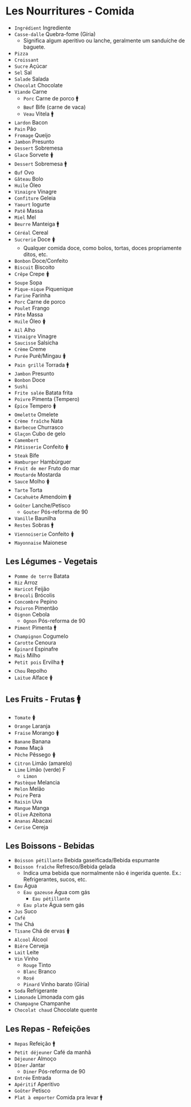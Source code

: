 # Les Nourritures - Comida

-   `Ingrédient` Ingrediente
-   `Casse-dalle` Quebra-fome (Gíria)
    -   Significa algum aperitivo ou lanche, geralmente um sanduíche de baguete.
-   `Pizza`
-   `Croissant`
-   `Sucre` Açúcar
-   `Sel` Sal
-   `Salade` Salada
-   `Chocolat` Chocolate
-   `Viande` Carne
    -   `Porc` Carne de porco 🚹
    -   `Bœuf` Bife (carne de vaca)
    -   `Veau` Vitela 🚹
-   `Lardon` Bacon
-   `Pain` Pão
-   `Fromage` Queijo
-   `Jambon` Presunto
-   `Dessert` Sobremesa
-   `Glace` Sorvete 🚺
-   `Dessert` Sobremesa 🚹
-   `Œuf` Ovo
-   `Gâteau` Bolo
-   `Huile` Óleo
-   `Vinaigre` Vinagre
-   `Confiture` Geleia
-   `Yaourt` Iogurte
-   `Patê` Massa
-   `Miel` Mel
-   `Beurre` Manteiga 🚹
-   `Céréal` Cereal
-   `Sucrerie` Doce 🚺
    -   Qualquer comida doce, como bolos, tortas, doces propriamente ditos, etc.
-   `Bonbon` Doce/Confeito
-   `Biscuit` Biscoito
-   `Crêpe` Crepe 🚺
-   `Soupe` Sopa
-   `Pique-nique` Piquenique
-   `Farine` Farinha
-   `Porc` Carne de porco
-   `Poulet` Frango
-   `Pâte` Massa
-   `Huile` Óleo 🚺
-   `Ail` Alho
-   `Vinaigre` Vinagre
-   `Saucisse` Salsicha
-   `Crème` Creme
-   `Purée` Purê/Mingau 🚺
-   `Pain grillé` Torrada 🚹
-   `Jambon` Presunto
-   `Bonbon` Doce
-   `Sushi`
-   `Frite salée` Batata frita
-   `Poivre` Pimenta (Tempero)
-   `Épice` Tempero 🚺
-   `Omelette` Omelete
-   `Crème fraîche` Nata
-   `Barbecue` Churrasco
-   `Glaçon` Cubo de gelo
-   `Camembert`
-   `Pâtisserie` Confeito 🚺
-   `Steak` Bife
-   `Hamburger` Hambúrguer
-   `Fruit de mer` Fruto do mar
-   `Moutarde` Mostarda
-   `Sauce` Molho 🚺
-   `Tarte` Torta
-   `Cacahuète` Amendoim 🚺
-   `Goûter` Lanche/Petisco
    -   `Gouter` Pós-reforma de 90
-   `Vanille` Baunilha
-   `Restes` Sobras 🚹
-   `Viennoiserie` Confeito 🚺
-   `Mayonnaise` Maionese

## Les Légumes - Vegetais

-   `Pomme de terre` Batata
-   `Riz` Arroz
-   `Haricot` Feijão
-   `Brocoli` Brócolis
-   `Concombre` Pepino
-   `Poivron` Pimentão
-   `Oignon` Cebola
    -   `Ognon` Pós-reforma de 90
-   `Piment` Pimenta 🚹
-   `Champignon` Cogumelo
-   `Carotte` Cenoura
-   `Épinard` Espinafre
-   `Maïs` Milho
-   `Petit pois` Ervilha 🚹
-   `Chou` Repolho
-   `Laitue` Alface 🚺

## Les Fruits - Frutas 🚹

-   `Tomate` 🚺
-   `Orange` Laranja
-   `Fraise` Morango 🚺
-   `Banane` Banana
-   `Pomme` Maçã
-   `Pêche` Pêssego 🚺
-   `Citron` Limão (amarelo)
-   `Lime` Limão (verde) F
    -   `Limon`
-   `Pastèque` Melancia
-   `Melon` Melão
-   `Poire` Pera
-   `Raisin` Uva
-   `Mangue` Manga
-   `Olive` Azeitona
-   `Ananas` Abacaxi
-   `Cerise` Cereja

## Les Boissons - Bebidas

-   `Boisson pétillante` Bebida gaseificada/Bebida espumante
-   `Boisson fraîche` Refresco/Bebida gelada
    -   Indica uma bebida que normalmente não é ingerida quente. Ex.: Refrigerantes, sucos, etc.
-   `Eau` Água
    -   `Eau gazeuse` Água com gás
        -   `Eau pétillante`
    -   `Eau plate` Água sem gás
-   `Jus` Suco
-   `Café`
-   `Thé` Chá
-   `Tisane` Chá de ervas 🚺
-   `Alcool` Álcool
-   `Bière` Cerveja
-   `Lait` Leite
-   `Vin` Vinho
    -   `Rouge` Tinto
    -   `Blanc` Branco
    -   `Rosé`
    -   `Pinard` Vinho barato (Gíria)
-   `Soda` Refrigerante
-   `Limonade` Limonada com gás
-   `Champagne` Champanhe
-   `Chocolat chaud` Chocolate quente

## Les Repas - Refeições

-   `Repas` Refeição 🚹
-   `Petit déjeuner` Café da manhã
-   `Déjeuner` Almoço
-   `Dîner` Jantar
    -   `Diner` Pós-reforma de 90
-   `Entrée` Entrada
-   `Apéritif` Aperitivo
-   `Goûter` Petisco
-   `Plat à emporter` Comida pra levar 🚹
